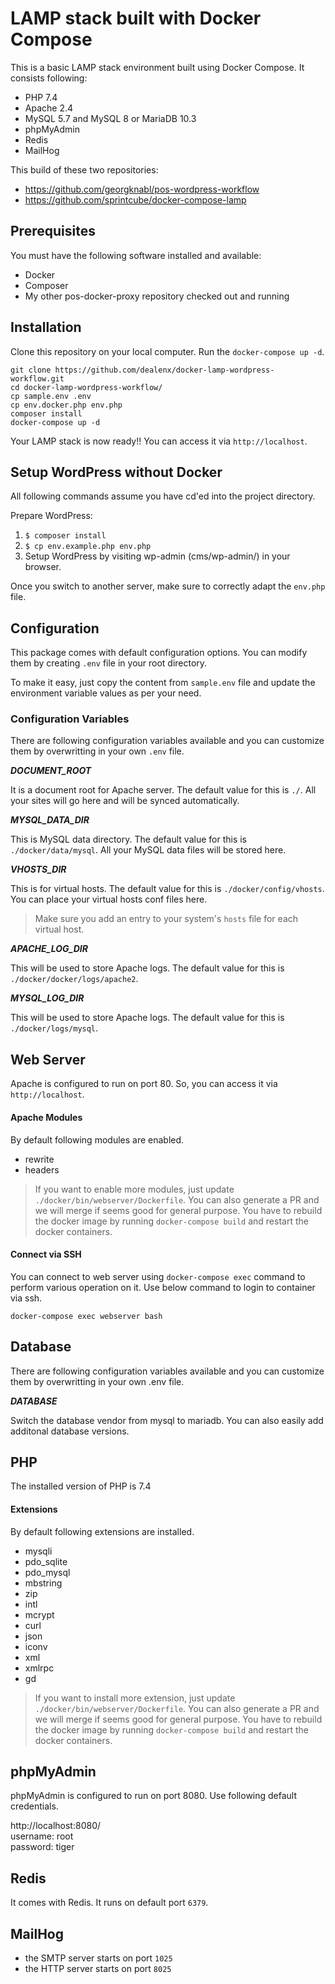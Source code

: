 # LAMP stack built with Docker Compose

This is a basic LAMP stack environment built using Docker Compose. It consists following:

- PHP 7.4
- Apache 2.4
- MySQL 5.7 and MySQL 8 or MariaDB 10.3
- phpMyAdmin
- Redis
- MailHog

This build of these two repositories:

- https://github.com/georgknabl/pos-wordpress-workflow
- https://github.com/sprintcube/docker-compose-lamp

## Prerequisites

You must have the following software installed and available:
* Docker
* Composer
* My other pos-docker-proxy repository checked out and running


## Installation

Clone this repository on your local computer. Run the `docker-compose up -d`.

```shell
git clone https://github.com/dealenx/docker-lamp-wordpress-workflow.git
cd docker-lamp-wordpress-workflow/
cp sample.env .env
cp env.docker.php env.php
composer install
docker-compose up -d
```

Your LAMP stack is now ready!! You can access it via `http://localhost`.

## Setup WordPress without Docker

All following commands assume you have cd'ed into the project directory.

Prepare WordPress:

1. `$ composer install`
2. `$ cp env.example.php env.php`
3. Setup WordPress by visiting wp-admin (cms/wp-admin/) in your browser.

Once you switch to another server, make sure to correctly adapt the `env.php` file.

## Configuration

This package comes with default configuration options. You can modify them by creating `.env` file in your root directory.

To make it easy, just copy the content from `sample.env` file and update the environment variable values as per your need.

### Configuration Variables

There are following configuration variables available and you can customize them by overwritting in your own `.env` file.

_**DOCUMENT_ROOT**_

It is a document root for Apache server. The default value for this is `./`. All your sites will go here and will be synced automatically.

_**MYSQL_DATA_DIR**_

This is MySQL data directory. The default value for this is `./docker/data/mysql`. All your MySQL data files will be stored here.

_**VHOSTS_DIR**_

This is for virtual hosts. The default value for this is `./docker/config/vhosts`. You can place your virtual hosts conf files here.

> Make sure you add an entry to your system's `hosts` file for each virtual host.

_**APACHE_LOG_DIR**_

This will be used to store Apache logs. The default value for this is `./docker/docker/logs/apache2`.

_**MYSQL_LOG_DIR**_

This will be used to store Apache logs. The default value for this is `./docker/logs/mysql`.

## Web Server

Apache is configured to run on port 80. So, you can access it via `http://localhost`.

#### Apache Modules

By default following modules are enabled.

- rewrite
- headers

> If you want to enable more modules, just update `./docker/bin/webserver/Dockerfile`. You can also generate a PR and we will merge if seems good for general purpose.
> You have to rebuild the docker image by running `docker-compose build` and restart the docker containers.

#### Connect via SSH

You can connect to web server using `docker-compose exec` command to perform various operation on it. Use below command to login to container via ssh.

```shell
docker-compose exec webserver bash
```

## Database

There are following configuration variables available and you can customize them by overwritting in your own .env file.

_**DATABASE**_

Switch the database vendor from mysql to mariadb. You can also easily add additonal database versions.

## PHP

The installed version of PHP is 7.4

#### Extensions

By default following extensions are installed.

- mysqli
- pdo_sqlite
- pdo_mysql
- mbstring
- zip
- intl
- mcrypt
- curl
- json
- iconv
- xml
- xmlrpc
- gd

> If you want to install more extension, just update `./docker/bin/webserver/Dockerfile`. You can also generate a PR and we will merge if seems good for general purpose.
> You have to rebuild the docker image by running `docker-compose build` and restart the docker containers.

## phpMyAdmin

phpMyAdmin is configured to run on port 8080. Use following default credentials.

http://localhost:8080/  
username: root  
password: tiger

## Redis

It comes with Redis. It runs on default port `6379`.

## MailHog

- the SMTP server starts on port `1025`
- the HTTP server starts on port `8025`
